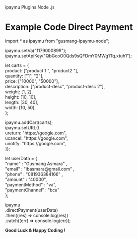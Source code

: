 ipaymu Plugins Node .js 
<p></p>
<h1>Example Code Direct Payment</h1> 
<p></p>

import * as ipaymu from "gusmang-ipaymu-node";
<p></p>
ipaymu.setVa("1179000899"); <br />
ipaymu.setApiKey("QbGcoO0Qds9sQFDmY0MWg1Tq.xtuh1");
<p></p>
let carts = { <br />
    product: ["product 1 ", "product2 "], <br />
    quantity: ["1", "2"], <br />
    price: ["10000", "50000"], <br />
    description: ["product-desc", "product-desc 2"], <br />
    weight: [1, 2], <br />
    height: [10, 10], <br />
    length: [30, 40], <br />
    width: [10, 50], <br />
}; 
<p></p>
ipaymu.addCart(carts);<br />
ipaymu.setURL({<br />
    ureturn: "https://google.com",<br />
    ucancel: "https://google.com",<br />
    unotify: "https://google.com",<br />
});
<p></p>
let userData = {<br />
"name" : "Gusmang Asmara" , <br />
"email" : "ibasmara@gmail.com" , <br />
"phone" : "081936384166" , <br />
"amount" : "40000", <br />
"paymentMethod" : "va", <br />
"paymentChannel" : "bca"<br />
};
<p></p>
ipaymu<br />
    .directPayment(userData)<br />
    .then((res) => console.log(res))<br />
    .catch((err) => console.log(err));<br />

<p></p>
<b> Good Luck & Happy Coding ! </b>